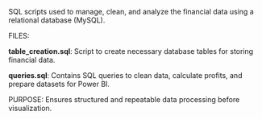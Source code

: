SQL scripts used to manage, clean, and analyze the financial data using a relational database (MySQL).

FILES:

**table_creation.sql**: Script to create necessary database tables for storing financial data.

**queries.sql**: Contains SQL queries to clean data, calculate profits, and prepare datasets for Power BI.

PURPOSE:
Ensures structured and repeatable data processing before visualization.



